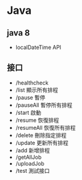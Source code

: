 # Java

## java 8

- localDateTime API

## 接口

- /healthcheck
- /list 顯示所有排程
- /pause 暫停
- /pauseAll 暫停所有排程
- /start 啟動
- /resume 恢復排程
- /resumeAll 恢復所有排程
- /delete 刪除指定排程
- /update 更新所有排程
- /add 新增排程
- /getAllJob
- /uploadJob
- /test 測試接口
